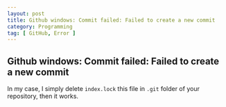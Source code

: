```yaml
---
layout: post
title: Github windows: Commit failed: Failed to create a new commit
category: Programming
tag: [ GitHub, Error ]
---
```


## Github windows: Commit failed: Failed to create a new commit

In my case, I simply delete `index.lock` this file in `.git` folder of your repository, then it works.